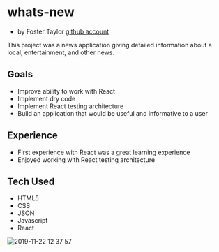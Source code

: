 # whats-new

* by Foster Taylor [github account](https://github.com/foster55f)

This project was a news application giving detailed information about a local, entertainment, and other news.

## Goals
- Improve ability to work with React
- Implement dry code
- Implement React testing architecture
- Build an application that would be useful and informative to a user

## Experience
- First experience with React was a great learning experience
- Enjoyed working with React testing architecture


## Tech Used
- HTML5
- CSS
- JSON
- Javascript
- React

![2019-11-22 12 37 57](https://user-images.githubusercontent.com/50148342/69464361-652e8300-0d3b-11ea-94f5-86b3e666d1c5.gif)
